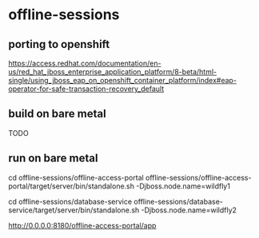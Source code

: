 # offline-sessions

## porting to openshift
https://access.redhat.com/documentation/en-us/red_hat_jboss_enterprise_application_platform/8-beta/html-single/using_jboss_eap_on_openshift_container_platform/index#eap-operator-for-safe-transaction-recovery_default

## build on bare metal
TODO

## run on bare metal

cd offline-sessions/offline-access-portal
offline-sessions/offline-access-portal/target/server/bin/standalone.sh -Djboss.node.name=wildfly1

cd offline-sessions/database-service
offline-sessions/database-service/target/server/bin/standalone.sh -Djboss.node.name=wildfly2

http://0.0.0.0:8180/offline-access-portal/app
